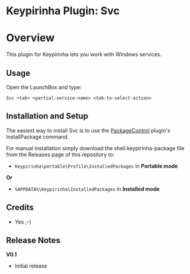 Keypirinha Plugin: Svc
=========
# Overview

This plugin for Keypirinha lets you work with Windows services.

## Usage ##
Open the LaunchBox and type:
```
Svc <tab> <partial-service-name> <tab-to-select-action>
```



## Installation and Setup ##
The easiest way to install Svc is to use the [PackageControl](https://github.com/ueffel/Keypirinha-PackageControl) plugin's InstallPackage command. 

For manual installation simply download the shell.keypirinha-package file from the Releases page of this repository to:

* `Keypirinha\portable\Profile\InstalledPackages` in **Portable mode**

**Or** 

* `%APPDATA%\Keypirinha\InstalledPackages` in **Installed mode** 


## Credits ##

* Yes ;-)

## Release Notes ##

**V0.1**
- Initial release
